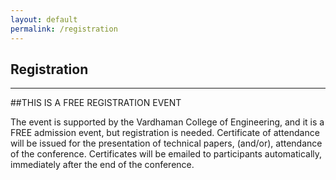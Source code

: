 ```yaml
---
layout: default
permalink: /registration
---
```

## Registration
---


##THIS IS A FREE REGISTRATION EVENT

The event is supported by the Vardhaman College of Engineering, and it is a FREE admission event, but registration is needed.   Certificate of attendance will be issued for the presentation of technical papers, (and/or), attendance of the conference.  Certificates will be emailed to participants automatically, immediately after the end of the conference.
